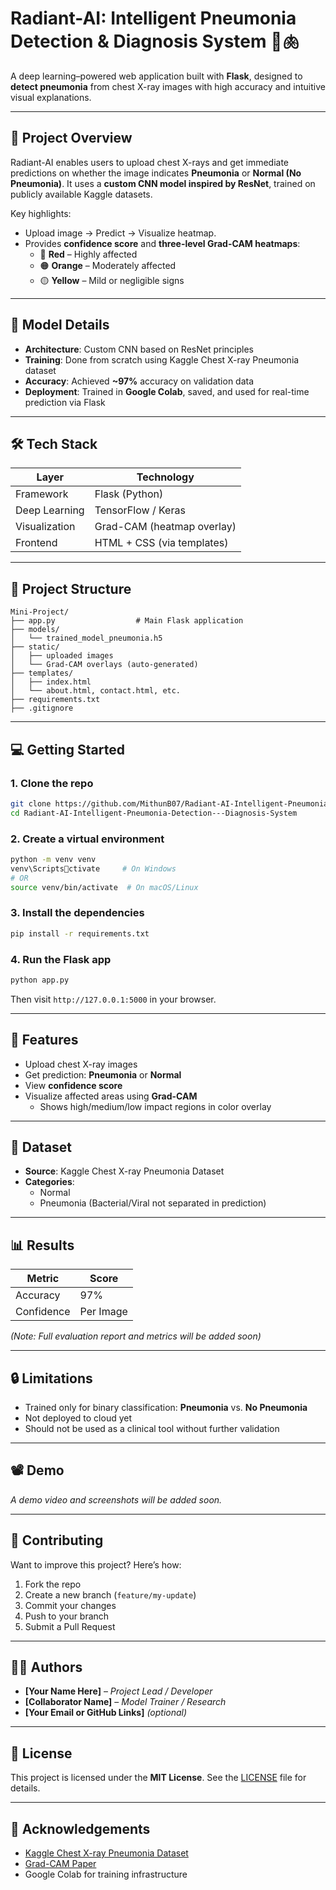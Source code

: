 # Radiant-AI: Intelligent Pneumonia Detection & Diagnosis System 🧠🫁

A deep learning–powered web application built with **Flask**, designed to **detect pneumonia** from chest X-ray images with high accuracy and intuitive visual explanations.

---

## 🚀 Project Overview

Radiant-AI enables users to upload chest X-rays and get immediate predictions on whether the image indicates **Pneumonia** or **Normal (No Pneumonia)**. It uses a **custom CNN model inspired by ResNet**, trained on publicly available Kaggle datasets.

Key highlights:

- Upload image → Predict → Visualize heatmap.
- Provides **confidence score** and **three-level Grad-CAM heatmaps**:
  - 🔴 **Red** – Highly affected
  - 🟠 **Orange** – Moderately affected
  - 🟡 **Yellow** – Mild or negligible signs

---

## 🧠 Model Details

- **Architecture**: Custom CNN based on ResNet principles
- **Training**: Done from scratch using Kaggle Chest X-ray Pneumonia dataset
- **Accuracy**: Achieved **~97%** accuracy on validation data
- **Deployment**: Trained in **Google Colab**, saved, and used for real-time prediction via Flask

---

## 🛠 Tech Stack

| Layer        | Technology               |
|--------------|---------------------------|
| Framework    | Flask (Python)            |
| Deep Learning| TensorFlow / Keras        |
| Visualization| Grad-CAM (heatmap overlay)|
| Frontend     | HTML + CSS (via templates)|

---

## 📂 Project Structure

```
Mini-Project/
├── app.py                  # Main Flask application
├── models/
│   └── trained_model_pneumonia.h5
├── static/
│   ├── uploaded images
│   └── Grad-CAM overlays (auto-generated)
├── templates/
│   ├── index.html
│   └── about.html, contact.html, etc.
├── requirements.txt
├── .gitignore
```

---

## 💻 Getting Started

### 1. Clone the repo

```bash
git clone https://github.com/MithunB07/Radiant-AI-Intelligent-Pneumonia-Detection---Diagnosis-System.git
cd Radiant-AI-Intelligent-Pneumonia-Detection---Diagnosis-System
```

### 2. Create a virtual environment

```bash
python -m venv venv
venv\Scriptsctivate     # On Windows
# OR
source venv/bin/activate  # On macOS/Linux
```

### 3. Install the dependencies

```bash
pip install -r requirements.txt
```

### 4. Run the Flask app

```bash
python app.py
```

Then visit `http://127.0.0.1:5000` in your browser.

---

## 📸 Features

- Upload chest X-ray images
- Get prediction: **Pneumonia** or **Normal**
- View **confidence score**
- Visualize affected areas using **Grad-CAM**
  - Shows high/medium/low impact regions in color overlay

---

## 🔬 Dataset

- **Source**: Kaggle Chest X-ray Pneumonia Dataset
- **Categories**:
  - Normal
  - Pneumonia (Bacterial/Viral not separated in prediction)

---

## 📊 Results

| Metric   | Score     |
|----------|-----------|
| Accuracy | 97%       |
| Confidence | Per Image |

*(Note: Full evaluation report and metrics will be added soon)*

---

## 🔒 Limitations

- Trained only for binary classification: **Pneumonia** vs. **No Pneumonia**
- Not deployed to cloud yet
- Should not be used as a clinical tool without further validation

---

## 📽️ Demo

*A demo video and screenshots will be added soon.*

---

## 🤝 Contributing

Want to improve this project? Here’s how:

1. Fork the repo
2. Create a new branch (`feature/my-update`)
3. Commit your changes
4. Push to your branch
5. Submit a Pull Request

---

## 👨‍💻 Authors

- **[Your Name Here]** – *Project Lead / Developer*
- **[Collaborator Name]** – *Model Trainer / Research*
- **[Your Email or GitHub Links]** *(optional)*

---

## 📄 License

This project is licensed under the **MIT License**. See the [LICENSE](LICENSE) file for details.

---

## 🙏 Acknowledgements

- [Kaggle Chest X-ray Pneumonia Dataset](https://www.kaggle.com/paultimothymooney/chest-xray-pneumonia)
- [Grad-CAM Paper](https://arxiv.org/abs/1610.02391)
- Google Colab for training infrastructure